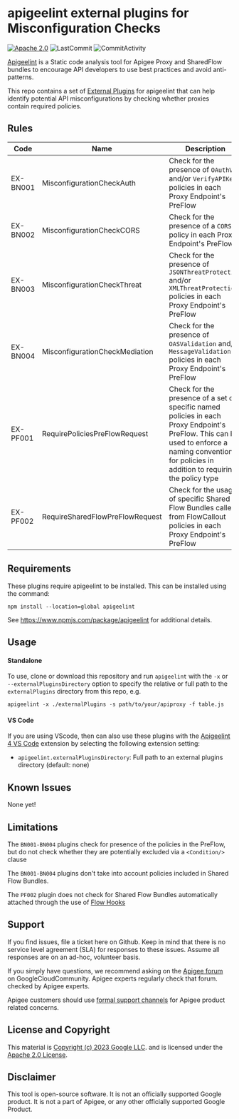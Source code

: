 # apigeelint external plugins for Misconfiguration Checks

[![Apache 2.0](https://img.shields.io/badge/license-apache%202.0-blue.svg)](LICENSE)
![LastCommit](https://img.shields.io/github/last-commit/apigee/apigeelint/main.svg)
![CommitActivity](https://img.shields.io/github/commit-activity/4w/apigee/apigeelint)

[Apigeelint](https://github.com/apigee/apigeelint) is a Static code analysis tool for Apigee Proxy and SharedFlow bundles to encourage API developers to use best practices and avoid anti-patterns.

This repo contains a set of [External Plugins](https://github.com/apigee/apigeelint#using-external-plugins) for apigeelint that can help identify potential API misconfigurations by checking whether proxies contain required policies.

## Rules

| Code     | Name                            | Description                                                                                                                                                                                        |
| -------- | ------------------------------- | -------------------------------------------------------------------------------------------------------------------------------------------------------------------------------------------------- |
| EX-BN001 | MisconfigurationCheckAuth       | Check for the presence of `OAuthV2` and/or `VerifyAPIKey` policies in each Proxy Endpoint's PreFlow                                                                                                |
| EX-BN002 | MisconfigurationCheckCORS       | Check for the presence of a `CORS` policy in each Proxy Endpoint's PreFlow                                                                                                                         |
| EX-BN003 | MisconfigurationCheckThreat     | Check for the presence of `JSONThreatProtection` and/or `XMLThreatProtection` policies in each Proxy Endpoint's PreFlow                                                                            |
| EX-BN004 | MisconfigurationCheckMediation  | Check for the presence of `OASValidation` and/or `MessageValidation` policies in each Proxy Endpoint's PreFlow                                                                                     |
| EX-PF001 | RequirePoliciesPreFlowRequest   | Check for the presence of a set of specific named policies in each Proxy Endpoint's PreFlow. This can be used to enforce a naming convention for policies in addition to requiring the policy type |
| EX-PF002 | RequireSharedFlowPreFlowRequest | Check for the usage of specific Shared Flow Bundles called from FlowCallout policies in each Proxy Endpoint's PreFlow                                                                              |

## Requirements

These plugins require apigeelint to be installed. This can be installed using the command:

`npm install --location=global apigeelint`

See https://www.npmjs.com/package/apigeelint for additional details.

## Usage

#### Standalone

To use, clone or download this repository and run `apigeelint` with the `-x` or `--externalPluginsDirectory` option to specify the relative or full path to the `externalPlugins` directory from this repo, e.g.

```
apigeelint -x ./externalPlugins -s path/to/your/apiproxy -f table.js
```

#### VS Code

If you are using VScode, then can also use these plugins with the [Apigeelint 4 VS Code](https://marketplace.visualstudio.com/items?itemName=andythehood.apigeelint4vscode) extension by selecting the following extension setting:

- `apigeelint.externalPluginsDirectory`: Full path to an external plugins directory (default: none)

## Known Issues

None yet!

## Limitations

The `BN001-BN004` plugins check for presence of the policies in the PreFlow, but do not check whether they are potentially excluded via a `<Condition/>` clause

The `BN001-BN004` plugins don't take into account policies included in Shared Flow Bundles.

The `PF002` plugin does not check for Shared Flow Bundles automatically attached through the use of [Flow Hooks](https://cloud.google.com/apigee/docs/api-platform/fundamentals/flow-hooks)

## Support

If you find issues, file a ticket here on Github. Keep in mind that there is no
service level agreement (SLA) for responses to these issues. Assume all
responses are on an ad-hoc, volunteer basis.

If you simply have questions, we recommend asking on the [Apigee
forum](https://www.googlecloudcommunity.com/gc/Apigee/bd-p/cloud-apigee/) on
GoogleCloudCommunity. Apigee experts regularly check that forum.
checked by Apigee experts.

Apigee customers should use [formal support channels](https://cloud.google.com/apigee/support) for Apigee product related concerns.

## License and Copyright

This material is [Copyright (c) 2023 Google LLC](./NOTICE).
and is licensed under the [Apache 2.0 License](LICENSE).

## Disclaimer

This tool is open-source software. It is not an officially supported Google
product. It is not a part of Apigee, or any other officially supported Google
Product.
